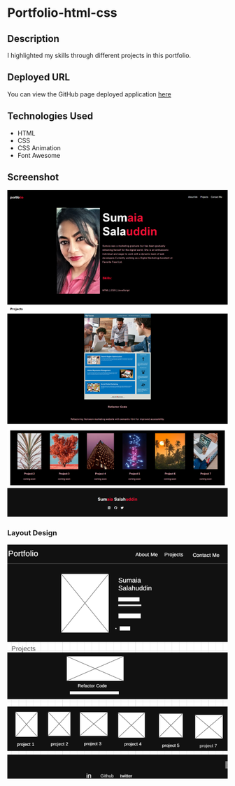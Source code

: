 # Portfolio-html-css

## Description

I highlighted my skills through different projects in this portfolio.

## Deployed URL

You can view the GitHub page deployed application [here](https://sumaiasorna.github.io/portfolio-html-css/)

## Technologies Used

- HTML
- CSS
- CSS Animation
- Font Awesome

## Screenshot

![Final look of my Portfolio](./assets/screenshots/portfolio.png)

### Layout Design

![Layout design for my Portfolio](./assets/designs/design-layout.png)
